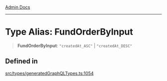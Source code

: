 [Admin Docs](/)

***

# Type Alias: FundOrderByInput

> **FundOrderByInput**: `"createdAt_ASC"` \| `"createdAt_DESC"`

## Defined in

[src/types/generatedGraphQLTypes.ts:1054](https://github.com/Suyash878/talawa-api/blob/cfd688207611ba245c99edd8dbaccb2cdbf6a043/src/types/generatedGraphQLTypes.ts#L1054)
